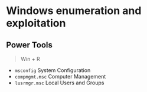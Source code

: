 # Windows enumeration and exploitation
## Power Tools
> Win + R
- `msconfig` System  Configuration
- `compmgmt.msc` Computer Management
- `lusrmgr.msc` Local Users and Groups
